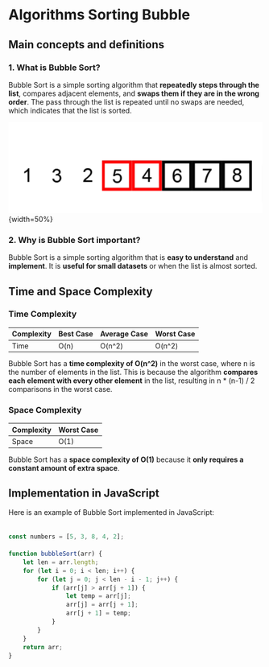 # Algorithms Sorting Bubble

## Main concepts and definitions

### 1. What is Bubble Sort?

Bubble Sort is a simple sorting algorithm that **repeatedly steps through the list**, compares adjacent elements, and **swaps them if they are in the wrong order**. The pass through the list is repeated until no swaps are needed, which indicates that the list is sorted.

![Bubble Sorting Algorithm](./src/BubbleSortingAlgorithm.png){width=50%}

### 2. Why is Bubble Sort important?

Bubble Sort is a simple sorting algorithm that is **easy to understand** and **implement**. It is **useful for small datasets** or when the list is almost sorted.

## Time and Space Complexity

### Time Complexity

| Complexity | Best Case | Average Case | Worst Case |
|------------|-----------|--------------|------------|
| Time       | O(n)      | O(n^2)       | O(n^2)     |

Bubble Sort has a **time complexity of O(n^2)** in the worst case, where n is the number of elements in the list. This is because the algorithm **compares each element with every other element** in the list, resulting in n * (n-1) / 2 comparisons in the worst case.

### Space Complexity

| Complexity | Worst Case |
|------------|------------|
| Space      | O(1)       |

Bubble Sort has a **space complexity of O(1)** because it **only requires a constant amount of extra space**.

## Implementation in JavaScript

Here is an example of Bubble Sort implemented in JavaScript:

```javascript

const numbers = [5, 3, 8, 4, 2];

function bubbleSort(arr) {
    let len = arr.length;
    for (let i = 0; i < len; i++) {
        for (let j = 0; j < len - i - 1; j++) {
            if (arr[j] > arr[j + 1]) {
                let temp = arr[j];
                arr[j] = arr[j + 1];
                arr[j + 1] = temp;
            }
        }
    }
    return arr;
}
```
